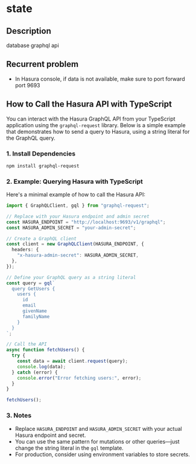 # state

## Description

database graphql api

## Recurrent problem

- In Hasura console, if data is not available, make sure to port forward port 9693

## How to Call the Hasura API with TypeScript

You can interact with the Hasura GraphQL API from your TypeScript application using the `graphql-request` library. Below is a simple example that demonstrates how to send a query to Hasura, using a string literal for the GraphQL query.

### 1. Install Dependencies

```bash
npm install graphql-request
```

### 2. Example: Querying Hasura with TypeScript

Here's a minimal example of how to call the Hasura API:

```typescript
import { GraphQLClient, gql } from "graphql-request";

// Replace with your Hasura endpoint and admin secret
const HASURA_ENDPOINT = "http://localhost:9693/v1/graphql";
const HASURA_ADMIN_SECRET = "your-admin-secret";

// Create a GraphQL client
const client = new GraphQLClient(HASURA_ENDPOINT, {
  headers: {
    "x-hasura-admin-secret": HASURA_ADMIN_SECRET,
  },
});

// Define your GraphQL query as a string literal
const query = gql`
  query GetUsers {
    users {
      id
      email
      givenName
      familyName
    }
  }
`;

// Call the API
async function fetchUsers() {
  try {
    const data = await client.request(query);
    console.log(data);
  } catch (error) {
    console.error("Error fetching users:", error);
  }
}

fetchUsers();
```

### 3. Notes

- Replace `HASURA_ENDPOINT` and `HASURA_ADMIN_SECRET` with your actual Hasura endpoint and secret.
- You can use the same pattern for mutations or other queries—just change the string literal in the `gql` template.
- For production, consider using environment variables to store secrets.